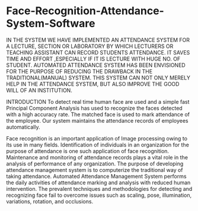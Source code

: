 # Face-Recognition-Attendance-System-Software
IN THE SYSTEM WE HAVE IMPLEMENTED AN ATTENDANCE SYSTEM FOR A LECTURE, SECTION OR LABORATORY BY WHICH LECTURERS OR TEACHING ASSISTANT CAN RECORD STUDENTS ATTENDANCE. IT SAVES TIME AND EFFORT ,ESPECIALLY IF IT IS LECTURE WITH HUGE NO. OF STUDENT. AUTOMATED ATTENDANCE SYSTEM HAS BEEN ENVISIONED FOR THE PURPOSE OF REDUCING THE DRAWBACK IN THE TRADITIONAL(MANUAL) SYSTEM. THIS SYSTEM CAN NOT ONLY MERELY HELP IN THE ATTENDANCE SYSTEM, BUT ALSO IMPROVE THE GOOD WILL OF AN INSTITUTION.

INTRODUCTION
To detect real time human face are used and a simple fast Principal Component Analysis has used to
recognize the faces detected with a high accuracy rate. The matched face is used to
mark attendance of the employee. Our system maintains the attendance records of employees
automatically.

Face recognition is an important application of Image processing owing to its use in many fields.
Identification of individuals in an organization for the purpose of attendance is one such
application of face recognition. Maintenance and monitoring of attendance records plays a vital
role in the analysis of performance of any organization. The purpose of developing attendance
management system is to computerize the traditional way of taking attendance. Automated
Attendance Management System performs the daily activities of attendance marking and analysis
with reduced human intervention. The prevalent techniques and methodologies for detecting and
recognizing face fail to overcome issues such as scaling, pose, illumination, variations, rotation,
and occlusions.

